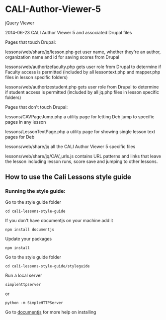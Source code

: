 CALI-Author-Viewer-5
====================

jQuery Viewer

2014-06-23
CALI Author Viewer 5 and associated Drupal files


Pages that touch Drupal:

lessons/web/share/jq/lesson.php
	get user name, whether they're an author, organization name and id for saving scores from Drupal
		
lessons/web/authorizefaculty.php
	gets user role from Drupal to determine if Faculty access is permitted
		(included by all lessontext.php and mapper.php files in lesson specific folders)
		
lessons/web/authorizestudent.php
	gets user role from Drupal to determine if student access is permitted
		(included by all jq.php files in lesson specific folders)

Pages that don't touch Drupal:

lessons/CAVPageJump.php
	a utility page for letting Deb jump to specific pages in any lesson

lessons/LessonTextPage.php
	a utility page for showing single lesson text pages for Deb


lessons/web/share/jq
	all the CALI Author Viewer 5 specific files

lessons/web/share/jq/CAV_urls.js
	contains URL patterns and links that leave the lesson including lesson runs,
	score save and jumping to other lessons.

## How to use the Cali Lessons style guide

### Running the style guide:

Go to the style guide folder
```
cd cali-lessons-style-guide
```

If you don't have documentjs on your machine add it
```
npm install documentjs
```

Update your packages
```
npm install
```

Go to the style guide folder
```
cd cali-lessons-style-guide/styleguide
```

Run a local server
```
simplehttpserver
```

or
```
python -m SimpleHTTPServer
```

Go to [documentjs](https://documentjs.com/docs/DocumentJS.guides.installing.html) for more help on installing

